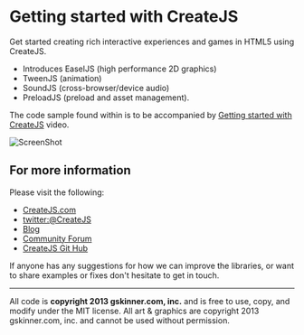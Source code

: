 Getting started with CreateJS
=======

Get started creating rich interactive experiences and games in HTML5 using CreateJS. 

*  Introduces EaselJS (high performance 2D graphics)
*  TweenJS (animation)
*  SoundJS (cross-browser/device audio)
*  PreloadJS (preload and asset management). 

The code sample found within is to be accompanied by [Getting started with CreateJS](https://www.youtube.com/watch?v=OWHJa0jKJgo) video.      

![ScreenShot](https://raw.github.com/CreateJS/sandbox/master/GettingStartedWithCreateJS/GettingStartedWithCreateJS.png)   

For more information
---------------------
Please visit the following:

- [CreateJS.com](http://www.createjs.com)   
- [twitter:@CreateJS](http://www.twitter.com/CreateJS) 
- [Blog](http://www.blog.createjs.com)
- [Community Forum](http://www.community.createjs.com)
- [CreateJS Git Hub](https://github.com/CreateJS)


If anyone has any suggestions for how we can improve the libraries, or want to share examples or fixes don't hesitate to get in touch. <br/>    

--------------------------
All code is <b>copyright 2013 gskinner.com, inc.</b> and is free to use, copy, and modify under the MIT license.
All art & graphics are copyright 2013 gskinner.com, inc. and cannot be used without permission.